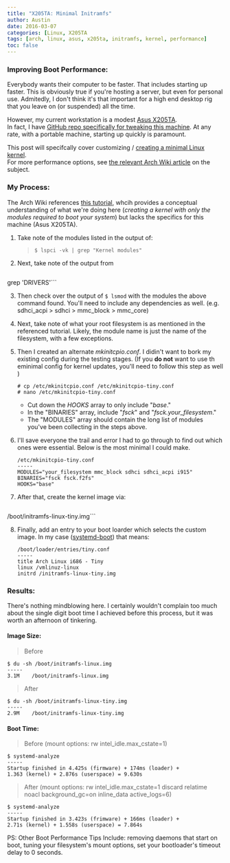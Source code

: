 ```yaml
---
title: "X205TA: Minimal Initramfs"
author: Austin
date: 2016-03-07
categories: [Linux, X205TA
tags: [arch, linux, asus, x205ta, initramfs, kernel, performance]
toc: false
---
```


### Improving Boot Performance:

Everybody wants their computer to be faster.  That includes 
starting up faster.  This is obviously true if you're 
hosting a server, but even for personal use.  Admitedly, I 
don't think it's that important for a high end desktop rig 
that you leave on (or suspended) all the time. 

However, my current workstation is a modest [Asus 
X205TA](https://www.asus.com/us/Notebooks/ASUS_EeeBook_X205TA/).  
In fact, I have [GitHub repo specifically for tweaking this 
machine](https://github.com/savagezen/x205ta).  At any rate, 
with a portable machine, starting up quickly is paramount.

This post will specifcally cover customizing / [creating a 
minimal Linux 
kernel](https://wiki.archlinux.org/index.php/Minimal_initramfs).  
For more performance options, see [the relevant Arch Wiki 
article](https://wiki.archlinux.org/index.php/improve_boot_performance) 
on the subject.

### My Process:

The Arch Wiki references [this 
tutorial](http://blog.falconindy.com/articles/optmizing-bootup-with-mkinitcpio.html), 
whcih provides a conceptual understanding of what we're 
doing here (*creating a kernel with only the modules 
required to boot your system*) but lacks the specifics for 
this machine (Asus X205TA).

1. Take note of the modules listed in the output of:

    > ```$ lspci -vk | grep "Kernel modules"```

2. Next, take note of the output from

    > ```$ udevadm info --attribute-walk -n /dev/mmcblk0 | 
grep 'DRIVERS'```
    
3. Then check over the output of ```$ lsmod``` with the 
modules the above command found.  You'll need to include 
any dependencies as well. (e.g. sdhci_acpi > sdhci > 
mmc_block > mmc_core)
    
4. Next, take note of what your root filesystem is as 
mentioned in the referenced tutorial.  Likely, the module name is 
just the name of the filesystem, with a few exceptions.

5. Then I created an alternate *mkinitcpio.conf*.  I 
didin't want to bork my existing config during the testing 
stages.  (If you **do not** want to use th eminimal config 
for kernel updates, you'll need to follow this step as well 
)

    > 
    ```
    # cp /etc/mkinitcpio.conf /etc/mkinitcpio-tiny.conf 
    # nano /etc/mkinitcpio-tiny.conf
    ```  

    > 
    * Cut down the *HOOKS* array to only include 
"*base*."  
    * In the "BINARIES" array, include "*fsck*" and 
"*fsck.your_filesystem*."
    * The "MODULES" array should contain the long list of 
modules you've been collecting in the steps above.
    
6. I'll save everyone the trail and error I had to go 
through to find out which ones were essential.  Below is 
the most minimal I could make.

    >
    ```
    /etc/mkinitcpio-tiny.conf
    -----
    MODULES="your_filesystem mmc_block sdhci sdhci_acpi i915"        
    BINARIES="fsck fsck.f2fs"   
    HOOKS="base"
    ```

7. After that, create the kernel image via:
    > ```# mkinitcpio -c /etc/mkinitcpio-tiny.conf -g 
/boot/initramfs-linux-tiny.img```
    
8. Finally, add an entry to your boot loarder which selects 
the custom image.  In my case 
([systemd-boot](https://wiki.archlinux.org/index.php/Systemd-boot)) 
that means:

    >
    ```
    /boot/loader/entries/tiny.conf
    -----
    title Arch Linux i686 - Tiny
    linux /vmlinuz-linux
    initrd /initramfs-linux-tiny.img
    ```

### Results:

There's nothing mindblowing here.  I certainly wouldn't 
complain too much about the single digit boot time I 
achieved before this process, but it was worth an afternoon 
of tinkering.

#### Image Size:

> Before

```
$ du -sh /boot/initramfs-linux.img
-----
3.1M    /boot/initramfs-linux.img
```

> After

```
$ du -sh /boot/initramfs-linux-tiny.img
-----
2.9M    /boot/initramfs-linux-tiny.img
```

#### Boot Time:

> Before (mount options: rw intel_idle.max_cstate=1)

```
$ systemd-analyze
-----
Startup finished in 4.425s (firmware) + 174ms (loader) + 
1.363 (kernel) + 2.876s (userspace) = 9.630s
```

> After (mount options: rw intel_idle.max_cstate=1 discard 
relatime noacl background_gc=on inline_data active_logs=6)

```
$ systemd-analyze
-----
Startup finished in 3.423s (frimware) + 166ms (loader) + 
2.71s (kernel) + 1.558s (userspace) = 7.864s
```

PS:  Other Boot Performance Tips Include:  removing daemons 
that start on boot, tuning your filesystem's mount options, 
set your bootloader's timeout delay to 0 seconds.
